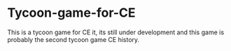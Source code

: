 # Tycoon-game-for-CE
This is a tycoon game for CE it, its still under development and this game is probably the second tycoon game CE history.
